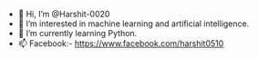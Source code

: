 - 👋 Hi, I’m @Harshit-0020
- 👀 I’m interested in machine learning and artificial intelligence.
- 🌱 I’m currently learning Python. 
- 📫 Facebook:- https://www.facebook.com/harshit0510

<!---
Harshit-0020/Harshit-0020 is a ✨ special ✨ repository because its `README.md` (this file) appears on your GitHub profile.
You can click the Preview link to take a look at your changes.
--->
